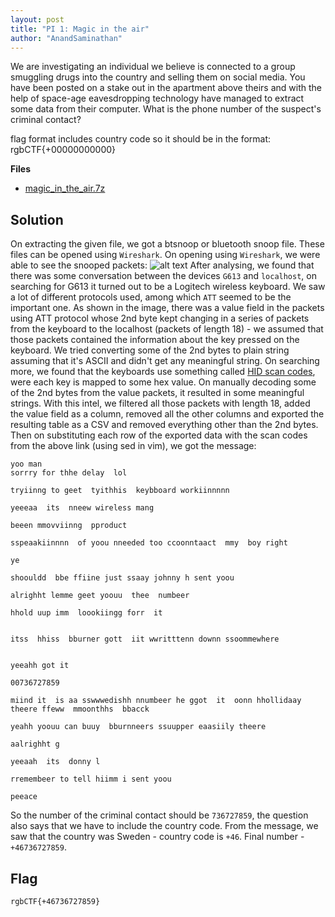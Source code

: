 ```yaml
---
layout: post
title: "PI 1: Magic in the air"
author: "AnandSaminathan"
---
```


We are investigating an individual we believe is connected to a group smuggling drugs into the country and selling them on social media. You have been posted on a stake out in the apartment above theirs and with the help of space-age eavesdropping technology have managed to extract some data from their computer. What is the phone number of the suspect's criminal contact?

flag format includes country code so it should be in the format: rgbCTF{+00000000000}

**Files**
- [magic_in_the_air.7z](https://ctf.rgbsec.xyz/download?file_key=2458aa8109f1ea603e2ed5f45b89d52d7842298b3d2271b1fc9a3980fb997f5b&team_key=880b40ef36c4a406429f54505951ee9e2df7f810d05918eac0d01e973acd3551)


## Solution

On extracting the given file, we got a btsnoop or bluetooth snoop file. These files can be opened using <code>Wireshark</code>. On opening using <code>Wireshark</code>, we were able to see the snooped packets:
![alt text]({{site.baseurl}}/assets/PI1-Magic-in-the-air/btsnoop.png) 
After analysing, we found that there was some conversation between the devices <code>G613</code> and <code>localhost</code>, on searching for G613 it turned out to be a Logitech wireless keyboard. 
We saw a lot of different protocols used, among which <code>ATT</code> seemed to be the important one. As shown in the image, there was a value field in the packets using ATT protocol whose 2nd byte kept changing in a series of packets from the keyboard to the localhost (packets of length 18) - we assumed that those packets contained the information about the key pressed on the keyboard. We tried converting some of the 2nd bytes to plain string assuming that it's ASCII and didn't get any meaningful string. On searching more, we found that the keyboards use something called [HID scan codes](https://gist.github.com/MightyPork/6da26e382a7ad91b5496ee55fdc73db2), were each key is mapped to some hex value. On manually decoding some of the 2nd bytes from the value packets, it resulted in some meaningful strings.
With this intel, we filtered all those packets with length 18, added the value field as a column, removed all the other columns and exported the resulting table as a CSV and removed everything other than the 2nd bytes. Then on substituting each row of the exported data with the scan codes from the above link (using sed in vim), we got the message:
```
yoo man
sorrry for thhe delay  lol

tryiinng to geet  tyithhis  keybboard workiinnnnn

yeeeaa  its  nneew wireless mang 

beeen mmovviinng  pproduct

sspeaakiinnnn  of yoou nneeded too ccoonntaact  mmy  boy right

ye

shoouldd  bbe ffiine just ssaay johnny h sent yoou

alrighht lemme geet yoouu  thee  numbeer

hhold uup imm  loookiingg forr  it


itss  hhiss  bburner gott  iit wwritttenn downn ssoommewhere


yeeahh got it

00736727859

miind it  is aa sswwwedishh nnumbeer he ggot  it  oonn hhollidaay theere ffeww  mmoonthhs  bbacck

yeahh yoouu can buuy  bburnneers ssuupper eaasiily theere

aalrighht g

yeeaah  its  donny l

rremembeer to tell hiimm i sent yoou

peeace
```

So the number of the criminal contact should be <code>736727859</code>, the question also says that we have to include the country code. From the message, we saw that the country was Sweden - country code is <code>+46</code>. 
Final number - <code>+46736727859</code>.


## Flag
```
rgbCTF{+46736727859}
```

